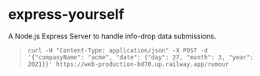 # express-yourself

A Node.js Express Server to handle info-drop data submissions.

> `curl -H "Content-Type: application/json" -X POST -d '{"companyName": "acme", "date": {"day": 27, "month": 3, "year": 2021}}' https://web-production-bd70.up.railway.app/rumour`
